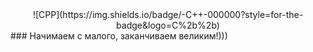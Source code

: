 <div align="center">
    ![CPP](https://img.shields.io/badge/-C++-000000?style=for-the-badge&logo=C%2b%2b)
</div>
### Начимаем с малого, заканчиваем великим!)))

